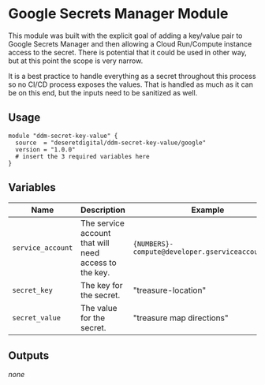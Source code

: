 # Google Secrets Manager Module

This module was built with the explicit goal of adding a key/value pair to Google Secrets Manager and then allowing a Cloud Run/Compute instance access to the secret. There is potential that it could be used in other way, but at this point the scope is very narrow. 

It is a best practice to handle everything as a secret throughout this process so no CI/CD process exposes the values. That is handled as much as it can be on this end, but the inputs need to be sanitized as well. 

## Usage 

```hcl
module "ddm-secret-key-value" {
  source  = "deseretdigital/ddm-secret-key-value/google"
  version = "1.0.0"
  # insert the 3 required variables here
}
```

## Variables

| Name | Description | Example | Default |
| ----- | ----- | ----- | ----- |
| `service_account` | The service account that will need access to the key. | `{NUMBERS}-compute@developer.gserviceaccount.com` | *none* |
| `secret_key` | The key for the secret. | "treasure-location" | *none* |
| `secret_value` | The value for the secret. | "treasure map directions" | *none* |

## Outputs

*none*